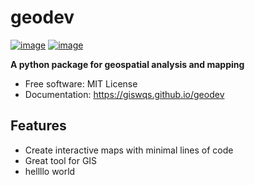 # geodev

[![image](https://img.shields.io/pypi/v/geodev.svg)](https://pypi.python.org/pypi/geodev)
[![image](https://img.shields.io/conda/vn/conda-forge/geodev.svg)](https://anaconda.org/conda-forge/geodev)

**A python package for geospatial analysis and mapping**

-   Free software: MIT License
-   Documentation: https://giswqs.github.io/geodev

## Features

-   Create interactive maps with minimal lines of code
-   Great tool for GIS
-   hellllo world
